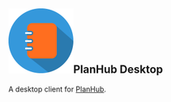 ## ![PlanHub Desktop](./icon128.png)PlanHub Desktop
A desktop client for [PlanHub](http://planhub.me).
